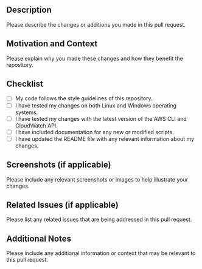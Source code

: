 ## Description

Please describe the changes or additions you made in this pull request.

## Motivation and Context

Please explain why you made these changes and how they benefit the repository.

## Checklist

- [ ] My code follows the style guidelines of this repository.
- [ ] I have tested my changes on both Linux and Windows operating systems.
- [ ] I have tested my changes with the latest version of the AWS CLI and CloudWatch API.
- [ ] I have included documentation for any new or modified scripts.
- [ ] I have updated the README file with any relevant information about my changes.

## Screenshots (if applicable)

Please include any relevant screenshots or images to help illustrate your changes.

## Related Issues (if applicable)

Please list any related issues that are being addressed in this pull request.

## Additional Notes

Please include any additional information or context that may be relevant to this pull request.
